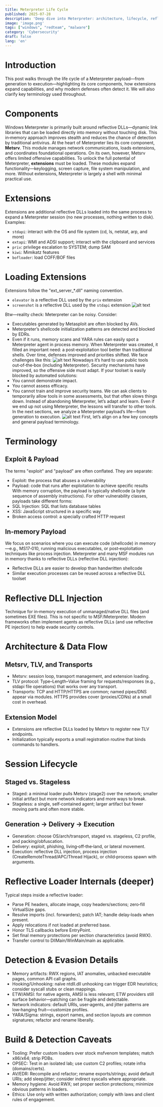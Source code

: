```yaml
---
title: Meterpreter Life Cycle
published: 2025-07-28   
description: 'Deep dive into Meterpreter: architecture, lifecycle, reflective loading, detection, and OPSEC.'
image: 'image.png'
tags: ["windows", "redteam", "malware"]
category: 'Cybersecurity'
draft: false 
lang: 'en'
---
```


# Introduction
This post walks through the life cycle of a Meterpreter payload—from generation to execution—highlighting its core components, how extensions expand capabilities, and why modern defenses often detect it. We will also clarify key terminology used throughout.
# Components

Windows Meterpreter is primarily built around reflective DLLs—dynamic link libraries that can be loaded directly into memory without touching disk. This in‑memory approach improves stealth and reduces the chance of detection by traditional antivirus.
At the heart of Meterpreter lies its core component, **Metsrv**. This module manages network communications, loads extensions, and coordinates foundational operations. On its own, however, Metsrv offers limited offensive capabilities.
To unlock the full potential of Meterpreter, **extensions** must be loaded. These modules expand functionality—keylogging, screen capture, file system manipulation, and more. Without extensions, Meterpreter is largely a shell with minimal practical use.
# Extensions

Extensions are additional reflective DLLs loaded into the same process to expand a Meterpreter session (no new processes, nothing written to disk). Examples:
- `stdapi`: interact with the OS and file system (cd, ls, netstat, arp, and more)
- `extapi`: WMI and ADSI support; interact with the clipboard and services
- `priv`: privilege escalation to SYSTEM; dump SAM
- `kiwi`: Mimikatz features
- `bofloader`: load COFF/BOF files
# Loading Extensions
Extensions follow the "ext_server_*.dll" naming convention.
- `elevator` is a reflective DLL used by the `priv` extension
- `screenshot` is a reflective DLL used by the `stdapi` extension
![alt text](image.png)

Btw—reality check: Meterpreter can be noisy.
Consider:
- Executables generated by Metasploit are often blocked by AVs.
- Meterpreter’s shellcode initialization patterns are detected and blocked by EDRs.
- Even if it runs, memory scans and YARA rules can easily spot a Meterpreter agent in process memory.
When Meterpreter was created, it filled an important need: a post‑exploitation tool better than traditional shells. Over time, defenses improved and priorities shifted.
We face challenges like this:
![alt text](image-1.png)
Nowadays it’s hard to use public tools out‑of‑the‑box (including Meterpreter). Security mechanisms have improved, so the offensive side must adapt.
If your toolset is easily blocked by automated solutions:
- You cannot demonstrate impact.
- You cannot assess efficacy.
- You cannot train and improve security teams.
We can ask clients to temporarily allow tools in some assessments, but that often slows things down. Instead of abandoning Meterpreter, let’s adapt and learn. Even if we end up not using Meterpreter, the lessons will transfer to other tools.
In the next sections, we analyze a Meterpreter payload’s life—from generation to execution.
![alt text](image-2.png)
First, let’s align on a few key concepts and general payload terminology.
# Terminology
## Exploit & Payload
The terms "exploit" and "payload" are often conflated. They are separate:
- Exploit: the process that abuses a vulnerability
- Payload: code that runs after exploitation to achieve specific results
With memory corruption, the payload is typically shellcode (a byte sequence of assembly instructions). For other vulnerability classes, payloads take different forms:
- SQL Injection: SQL that lists database tables
- XSS: JavaScript structured in a specific way
- Broken access control: a specially crafted HTTP request
## In-memory Payload
We focus on scenarios where you can execute code (shellcode) in memory—e.g., MS17‑010, running malicious executables, or post‑exploitation techniques like process injection. Meterpreter and many MSF modules run in memory thanks to reflective DLLs (reflective DLL injection):
- Reflective DLLs are easier to develop than handwritten shellcode
- Similar execution processes can be reused across a reflective DLL toolset

# Reflective DLL Injection
Technique for in‑memory execution of unmanaged/native DLL files (and sometimes EXE files). This is not specific to MSF/Meterpreter. Modern frameworks often implement agents as reflective DLLs (and use reflective PE injection) to help evade security controls.
# Architecture & Data Flow
## Metsrv, TLV, and Transports
- Metsrv: session loop, transport management, and extension loading.
- TLV protocol: Type–Length–Value framing for requests/responses (e.g., stdapi file operations) that works over any transport.
- Transports: TCP and HTTP/HTTPS are common; named pipes/DNS appear via modules. HTTPS provides cover (proxies/CDNs) at a small cost in overhead.
## Extension Model
- Extensions are reflective DLLs loaded by Metsrv to register new TLV endpoints.
- Initialization typically exports a small registration routine that binds commands to handlers.
# Session Lifecycle
## Staged vs. Stageless
- Staged: a minimal loader pulls Metsrv (stage2) over the network; smaller initial artifact but more network indicators and more ways to break.
- Stageless: a single, self‑contained agent; larger artifact but fewer moving parts and often more stable.
## Generation → Delivery → Execution
- Generation: choose OS/arch/transport, staged vs. stageless, C2 profile, and packing/obfuscation.
- Delivery: exploit, phishing, living‑off‑the‑land, or lateral movement.
- Execution: reflective DLL injection, process injection (CreateRemoteThread/APC/Thread Hijack), or child‑process spawn with arguments.
# Reflective Loader Internals (deeper)
Typical steps inside a reflective loader:
- Parse PE headers, allocate image, copy headers/sections; zero‑fill VirtualSize gaps.
- Resolve imports (incl. forwarders); patch IAT; handle delay‑loads when present.
- Apply relocations if not loaded at preferred base.
- Honor TLS callbacks before EntryPoint.
- Set final memory protections per section characteristics (avoid RWX).
- Transfer control to DllMain/WinMain/main as applicable.
# Detection & Evasion Details
- Memory artifacts: RWX regions, IAT anomalies, unbacked executable pages, common API call graphs.
- Hooking/Unhooking: naïve ntdll.dll unhooking can trigger EDR heuristics; consider syscall stubs or clean mappings.
- ETW/AMSI: for native agents, AMSI is less relevant; ETW providers still surface behavior—patching can be fragile and detectable.
- Network indicators: default URIs, user‑agents, and jitter patterns are low‑hanging fruit—customize profiles.
- YARA/Sigma: strings, export names, and section layouts are common signatures; refactor and rename liberally.
# Build & Detection Caveats
- Tooling: Prefer custom loaders over stock msfvenom templates; match x86/x64; strip PDBs.
- OPSEC: Test in an isolated lab; use custom C2 profiles; rotate infra (domains/certs).
- AV/EDR: Recompile and refactor; rename exports/strings; avoid default URIs; add sleep/jitter; consider indirect syscalls where appropriate.
- Memory hygiene: Avoid RWX; set proper section protections; minimize obvious patterns in loaders.
- Ethics: Use only with written authorization; comply with laws and client rules of engagement.